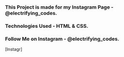 ### This Project is made for my Instagram Page - @electrifying_codes.

### Technologies Used - HTML & CSS.

### Follow Me on Instagram - @electrifying_codes.

[Instagr]
